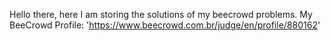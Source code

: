Hello there, here I am storing the solutions of my beecrowd problems.
My BeeCrowd Profile: 'https://www.beecrowd.com.br/judge/en/profile/880162'
